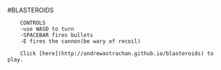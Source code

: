 #BLASTEROIDS

		CONTROLS 
		-use WASD to turn 
		-SPACEBAR fires bullets
		-E fires the cannon(be wary of recoil)
		
		Click [here](http://andrewastrachan.github.io/blasteroids) to play.
